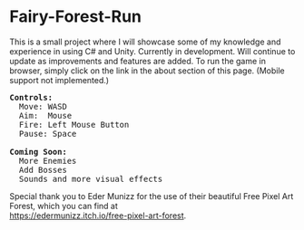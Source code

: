# Fairy-Forest-Run

This is a small project where I will showcase some of my knowledge and experience in using C# and Unity. Currently in development. Will continue to update as improvements and features are added. To run the game in browser, simply click on the link in the about section of this page. (Mobile support not implemented.)
<pre>
<strong>Controls:</strong>
  Move: WASD
  Aim:  Mouse
  Fire: Left Mouse Button 
  Pause: Space

<strong>Coming Soon:</strong>
  More Enemies
  Add Bosses
  Sounds and more visual effects
</pre>
Special thank you to Eder Munizz for the use of their beautiful Free Pixel Art Forest, which you can find at</br> https://edermunizz.itch.io/free-pixel-art-forest.
